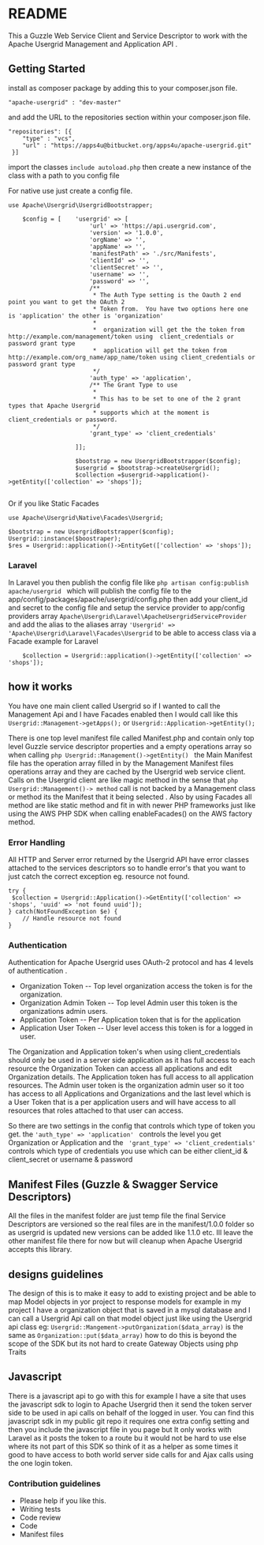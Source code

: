 # README #

This a Guzzle Web Service Client and Service Descriptor to work with the Apache Usergrid Management and Application API . 

## Getting Started ##
install as composer package by adding this to your composer.json file.

``` 
"apache-usergrid" : "dev-master" 
```

and add the URL to the repositories section within your composer.json file.

```
"repositories": [{
    "type" : "vcs",
    "url" : "https://apps4u@bitbucket.org/apps4u/apache-usergrid.git"
 }]
```

import the classes ``` include autoload.php ``` then create a new instance of the class with a path to you config file

For native use just create a config file.

```
use Apache\Usergrid\UsergridBootstrapper;

    $config = [    'usergrid' => [
                       'url' => 'https://api.usergrid.com',
                       'version' => '1.0.0',
                       'orgName' => '',
                       'appName' => '',
                       'manifestPath' => './src/Manifests',
                       'clientId' => '',
                       'clientSecret' => '',
                       'username' => '',
                       'password' => '',
                       /**
                        * The Auth Type setting is the Oauth 2 end point you want to get the OAuth 2
                        * Token from.  You have two options here one is 'application' the other is 'organization'
                        *
                        *  organization will get the the token from http://example.com/management/token using  client_credentials or password grant type
                        *  application will get the token from http://example.com/org_name/app_name/token using client_credentials or password grant type
                        */
                       'auth_type' => 'application',
                       /** The Grant Type to use
                        *
                        * This has to be set to one of the 2 grant types that Apache Usergrid
                        * supports which at the moment is client_credentials or password.
                        */
                       'grant_type' => 'client_credentials'
               
                   ]];
                   
                   $bootstrap = new UsergridBootstrapper($config);
                   $usergrid = $bootstrap->createUsergrid();
                   $collection =$usergrid->application()->getEntity(['collection' => 'shops']);
                   
```
Or if you like Static Facades

```
use Apache\Usergrid\Native\Facades\Usergrid;

$bootstrap = new UsergridBootstrapper($config);
Usergrid::instance($boostraper);
$res = Usergrid::application()->EntityGet(['collection' => 'shops']);

```


### Laravel ###
In Laravel you then publish the config file like ```php artisan config:publish apache/usergrid ``` which will publish the config file to the app/config/packages/apache/usergrid/config.php 
then add your client_id and secret to the config file and setup the service provider to app/config providers array ```Apache\Usergrid\Laravel\ApacheUsergridServiceProvider``` and add the alias to
the aliases array ```'Usergrid' => 'Apache\Usergrid\Laravel\Facades\Usergrid``` to be able to access class via a Facade
example for Laravel

```
    $collection = Usergrid::application()->getEntity(['collection' => 'shops']);
```

## how it works ##

 You have one main client called Usergrid so if I wanted to call the Management Api and I have Facades enabled then
 I would call like this ```Usergrid::Management->getApps();``` or ```Usergrid::Application->getEntity();```
 
 There is one top level manifest file called Manifest.php and contain only top level Guzzle service descriptor properties and a empty operations array so 
 when calling ```php Usergrid::Management()->getEntity() ```  the Main Manifest file has the operation array filled in by the Management Manifest files operations array
 and they are cached by the Usergrid web service client. Calls on the Usergrid client are like magic method in the sense that ```php Usergrid::Management()-> method``` call is not
 backed by a Management class or method its the Manifest that it being selected . Also by using Facades all method are like static method and fit in with newer PHP frameworks just like using the
 AWS PHP SDK when calling enableFacades() on the AWS factory method.
 
### Error Handling ### 
All HTTP and Server error returned by the Usergrid API have error classes attached to the services descriptors so to handle error's that you want to just catch the correct exception eg. resource not found.
```
try {
 $collection = Usergrid::Application()->GetEntity(['collection' => 'shops', 'uuid' => 'not found uuid']);
} catch(NotFoundException $e) {
    // Handle resource not found
}

```
 
### Authentication ###
 
 Authentication for Apache Usergrid uses OAuth-2 protocol and has 4 levels of authentication .
 * Organization Token -- Top level organization access the token is for the organization.
 * Organization Admin Token -- Top level Admin user this token is the organizations admin users.
 * Application Token -- Per Application token that is for the application
 * Application User Token -- User level access this token is for a logged in user.
 
 The Organization and Application token's when using client_credentials should only be used in a server side application as it has full access to each resource
 the Organization Token can access all applications and edit Organization details. The Application token has full access to all application 
 resources. The Admin user token is the organization admin user so it too has access to all Applications and Organizations and the last level which is a User
 Token that is a per application users and will have access to all resources that roles attached to that user can access.
 
So there are two settings in the config that controls which type of token you get.
the ```'auth_type' => 'application' ``` controls the level you get Organization or Application and the ``` 'grant_type' => 'client_credentials'``` controls
which type of credentials you use which can be either client_id & client_secret or username & password


## Manifest Files (Guzzle & Swagger  Service Descriptors) ## 
All the files in the manifest folder are just temp file the final Service Descriptors are versioned so
the real files are in the manifest/1.0.0 folder so as usergrid is updated new versions can be added like 1.1.0 etc.
Ill leave the other manifest file there for now but will cleanup when Apache Usergrid accepts this library.

## designs guidelines ##
The design of this is to make it easy to add to existing project and be able to map Model objects in yor project 
to response models for example in my project I have a organization object that is saved in a mysql database and I can
call a Usergrid Api call on that model object just like using the Usergrid api class eg:
``` Usergrid::Mangement->putOrganization($data_array) ``` is the same as
``` Organization::put($data_array) ``` how to do this is beyond the scope of the SDK but its not hard to create 
Gateway Objects using php Traits


## Javascript ##
There is a javascript api to go with this for example I have a site that uses the javascript sdk to login to Apache Usergrid then it send the token server side 
to be used in api calls on behalf of the logged in user. You can find this javascript sdk in my public git repo it requires one extra config setting and then you include
the javascript file in you page but It only works with Laravel as it posts the token to a route bu it would not be hard to use else where its not part of this SDK so think
of it as a helper as some times it good to have access to both world server side calls for and Ajax calls using the one login token.


### Contribution guidelines ###
* Please help if you like this.
* Writing tests
* Code review
* Code
* Manifest files